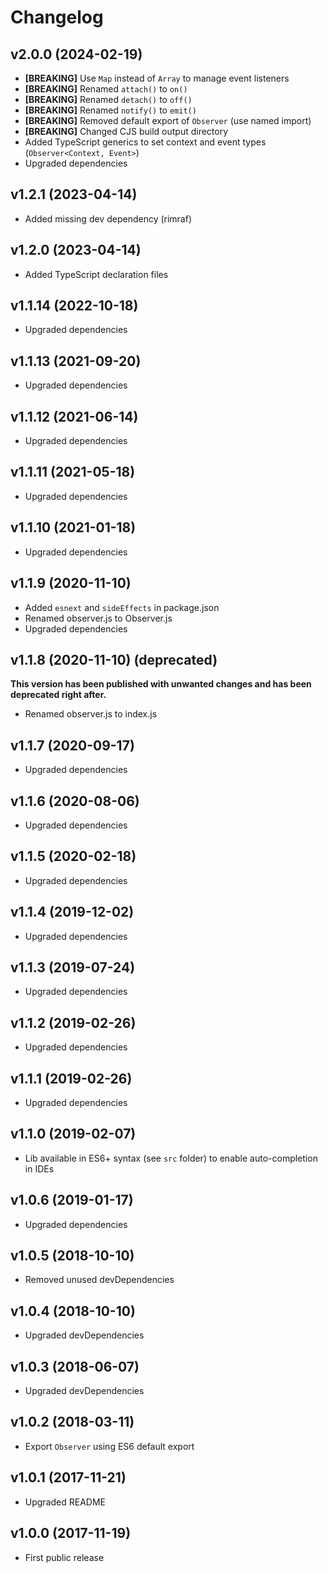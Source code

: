 # Changelog

## v2.0.0 (2024-02-19)

- **[BREAKING]** Use `Map` instead of `Array` to manage event listeners
- **[BREAKING]** Renamed `attach()` to `on()`
- **[BREAKING]** Renamed `detach()` to `off()`
- **[BREAKING]** Renamed `notify()` to `emit()`
- **[BREAKING]** Removed default export of `Observer` (use named import)
- **[BREAKING]** Changed CJS build output directory
- Added TypeScript generics to set context and event types (`Observer<Context, Event>`)
- Upgraded dependencies

## v1.2.1 (2023-04-14)

- Added missing dev dependency (rimraf)

## v1.2.0 (2023-04-14)

- Added TypeScript declaration files

## v1.1.14 (2022-10-18)

- Upgraded dependencies

## v1.1.13 (2021-09-20)

- Upgraded dependencies

## v1.1.12 (2021-06-14)

- Upgraded dependencies

## v1.1.11 (2021-05-18)

- Upgraded dependencies

## v1.1.10 (2021-01-18)

- Upgraded dependencies

## v1.1.9 (2020-11-10)

- Added `esnext` and `sideEffects` in package.json
- Renamed observer.js to Observer.js
- Upgraded dependencies

## v1.1.8 (2020-11-10) (deprecated)

**This version has been published with unwanted changes and has been deprecated right after.**

- Renamed observer.js to index.js

## v1.1.7 (2020-09-17)

- Upgraded dependencies

## v1.1.6 (2020-08-06)

- Upgraded dependencies

## v1.1.5 (2020-02-18)

- Upgraded dependencies

## v1.1.4 (2019-12-02)

- Upgraded dependencies

## v1.1.3 (2019-07-24)

- Upgraded dependencies

## v1.1.2 (2019-02-26)

- Upgraded dependencies

## v1.1.1 (2019-02-26)

- Upgraded dependencies

## v1.1.0 (2019-02-07)

- Lib available in ES6+ syntax (see `src` folder) to enable auto-completion in IDEs

## v1.0.6 (2019-01-17)

- Upgraded dependencies

## v1.0.5 (2018-10-10)

- Removed unused devDependencies

## v1.0.4 (2018-10-10)

- Upgraded devDependencies

## v1.0.3 (2018-06-07)

- Upgraded devDependencies

## v1.0.2 (2018-03-11)

- Export `Observer` using ES6 default export

## v1.0.1 (2017-11-21)

- Upgraded README

## v1.0.0 (2017-11-19)

- First public release
